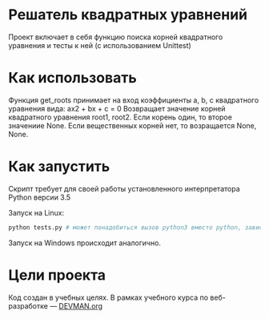 # Решатель квадратных уравнений

  Проект включает в себя функцию поиска корней квадратного уравнения и тесты к ней (с использованием Unittest)

# Как использовать
  Функция get_roots принимает на вход коэффициенты a, b, c квадратного уравнения вида: ax2 + bx + c = 0
  Возвращает значение корней квадратного уравнения root1, root2. Если корень один, то второе значениие None.
  Если вещественных корней нет, то возращается None, None.

# Как запустить

Скрипт требует для своей работы установленного интерпретатора Python версии 3.5

Запуск на Linux:

```bash
python tests.py # может понадобиться вызов python3 вместо python, зависит от настроек операционной системы
```

Запуск на Windows происходит аналогично.

# Цели проекта

Код создан в учебных целях. В рамках учебного курса по веб-разработке ― [DEVMAN.org](https://devman.org)
